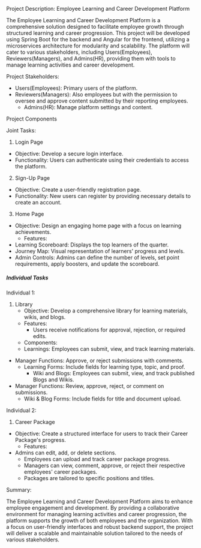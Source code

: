 Project Description: Employee Learning and Career Development Platform

The Employee Learning and Career Development Platform is a comprehensive solution designed to facilitate employee growth through structured learning and career progression. This project will be developed using Spring Boot for the backend and Angular for the frontend, utilizing a microservices architecture for modularity and scalability. The platform will cater to various stakeholders, including Users(Employees), Reviewers(Managers), and Admins(HR), providing them with tools to manage learning activities and career development.

Project Stakeholders:
- Users(Employees): Primary users of the platform.
- Reviewers(Managers): Also employees but with the permission to oversee and approve content submitted by their reporting employees.
    - Admins(HR): Manage platform settings and content.

Project Components

Joint Tasks:

1. Login Page
- Objective: Develop a secure login interface.
- Functionality: Users can authenticate using their credentials to access the platform.

2. Sign-Up Page
- Objective: Create a user-friendly registration page.
- Functionality: New users can register by providing necessary details to create an account.

3. Home Page
- Objective: Design an engaging home page with a focus on learning achievements.
    - Features:
- Learning Scoreboard: Displays the top learners of the quarter.
- Journey Map: Visual representation of learners' progress and levels.
- Admin Controls: Admins can define the number of levels, set point requirements, apply boosters, and update the scoreboard.

##### Individual Tasks

Individual 1:

1. Library
    - Objective: Develop a comprehensive library for learning materials, wikis, and blogs.
    - Features:
        - Users receive notifications for approval, rejection, or required edits.
    - Components:
    - Learnings: Employees can submit, view, and track learning materials.
- Manager Functions: Approve, or reject submissions with comments.
  - Learning Forms: Include fields for learning type, topic, and proof.
    - Wiki and Blogs: Employees can submit, view, and track published Blogs and Wikis.
- Manager Functions: Review, approve, reject, or comment on submissions.
  - Wiki & Blog Forms: Include fields for title and document upload.

Individual 2:

1. Career Package
- Objective: Create a structured interface for users to track their Career Package's progress.
    - Features:
- Admins can edit, add, or delete sections.
    - Employees can upload and track career package progress.
    - Managers can view, comment, approve, or reject their respective employees' career packages.
    - Packages are tailored to specific positions and titles.


Summary:

The Employee Learning and Career Development Platform aims to enhance employee engagement and development. By providing a collaborative environment for managing learning activities and career progression, the platform supports the growth of both employees and the organization. With a focus on user-friendly interfaces and robust backend support, the project will deliver a scalable and maintainable solution tailored to the needs of various stakeholders.